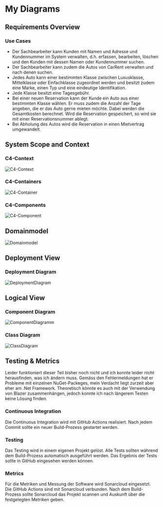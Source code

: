 # My Diagrams

## Requirements Overview
### Use Cases
-	Der Sachbearbeiter kann Kunden mit Namen und Adresse und Kundennummer im System verwalten, d.h. erfassen, bearbeiten, löschen und den Kunden mit dessen Namen oder Kundennummer suchen.
-	Der Sachbearbeiter kann zudem die Autos von CarRent verwalten und nach denen suchen.
-	Jedes Auto kann einer bestimmten Klasse zwischen Luxusklasse, Mittelklasse oder Einfachklasse zugeordnet werden und besitzt zudem eine Marke, einen Typ und eine eindeutige Identifikation.
-	Jede Klasse besitzt eine Tagesgebühr.
-	Bei einer neuen Reservation kann der Kunde ein Auto aus einer bestimmten Klasse wählen. Er muss zudem die Anzahl der Tage angeben, die er das Auto gerne mieten möchte. Dabei werden die Gesamtkosten berechnet. Wird die Reservation gespeichert, so wird sie mit einer Reservationsnummer ablegt.
-	Bei Abholung des Autos wird die Reservation in einen Mietvertrag umgewandelt.


## System Scope and Context
### C4-Context
![C4-Context](images/C4-Context.png)
### C4-Containers
![C4-Container](images/C4-Container.png)
### C4-Components
![C4-Component](images/C4-Component.png)

## Domainmodel
![Domainmodel](images/DomainModel.png)

## Deployment View
### Deployment Diagram
![DeploymentDiagram](images/DeploymentDiagram.png)

## Logical View
### Component Diagram
![ComponentDiagramm](images/ComponentDiagramm.png)
### Class Diagram
![ClassDiagram](images/ClassDiagram.png)

## Testing & Metrics
Leider funktioniert dieser Teil bisher noch nicht und ich konnte leider nicht herausfinden, was ich ändern muss. Gemäss den Fehlermeldungen hat er Probleme mit einzelnen NuGet-Packeges, mein Verdacht liegt zurzeit aber eher am .Net Framework. Theoretisch könnte es auch mit der Verwendung von Blazer zusammenhängen, jedoch konnte ich nach längerem Testen keine Lösung finden.
### Continuous Integration
Die Continuous Integration wird mit GitHub Actions realisiert. Nach jedem Commit sollte ein neuer Build-Prozess gestartet werden.

### Testing
Das Testing wird in einem eigenen Projekt gelöst. Alle Tests sollten während dem Build-Prozess automatisch ausgeführt werden. Das Ergebnis der Tests sollte in GitHub eingesehen werden können.

### Metrics
Für die Metriken und Messung der Software wird Sonarcloud eingesetzt. Die GitHub Actions sind mit Sonarcloud verbunden. Nach dem Build-Prozess sollte Sonarcloud das Projekt scannen und Auskunft über die festgelegten Metriken geben.
